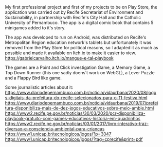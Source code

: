 My first professional project and first of my projects to be on Play Store, the application was carried out by Recife Secretariat of Environment and Sustainability, in partnership with Recife's City Hall and the Catholic University of Pernambuco. The app is a digital comic book that contains 5 minigames added to it's story.

The app was developed to run on Android, was distributed on Recife's Metropolitan Region education network's tablets but unfortunately it was removed from the Play Store for political reasons, so I adapted it as much as possible and made it available on Itch.io to make it easier to view.
https://gabrielcarvalho.itch.io/mangue-e-tal-playbook

The games are a Point and Click investigation Game, a Memory Game, a Top Down Runner (this one sadly doens't work on WebGL), a Lever Puzzle and a Flappy Bird like game.



Some journalistic articles about it: 
https://www.diariodepernambuco.com.br/noticia/vidaurbana/2020/08/jogos-digitais-da-prefeitura-do-recife-selecionados-para-o-11-festiva.html
https://www.diariodepernambuco.com.br/noticia/vidaurbana/2019/07/prefeitura-disponibiliza-mais-de-dez-jogos-educativos-sobre-meio-ambie.html
https://www2.recife.pe.gov.br/noticias/30/03/2020/pcr-disponibiliza-playbook-gratuito-com-games-educativos-historia-em-quadrinhos
https://www2.recife.pe.gov.br/noticias/03/01/2017/livro-interativo-traz-diversao-e-consciencia-ambiental-para-criancas
https://www1.unicap.br/tecnologicos/jogos/?p=3047
https://www1.unicap.br/tecnologicos/jogos/?tag=cprecife&print=pdf
